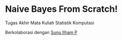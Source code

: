 # Naive Bayes From Scratch!
Tugas Akhir Mata Kuliah Statistik Komputasi

Berkolaborasi dengan <a href="https://github.com/sunudika">Sunu Ilham P</a>

